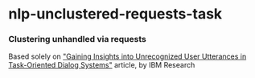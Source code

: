 # nlp-unclustered-requests-task
### Clustering unhandled via requests

Based solely on ["Gaining Insights into Unrecognized User Utterances in Task-Oriented Dialog Systems"](https://research.ibm.com/publications/gaining-insights-into-unrecognized-user-utterances-in-task-oriented-dialog-systems) article, by IBM Research
